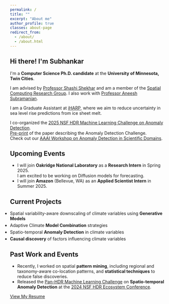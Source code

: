 ```yaml
---
permalink: /
title: ""
excerpt: "About me"
author_profile: true
classes: about-page
redirect_from: 
  - /about/
  - /about.html
---
```


<div class="intro-section">
  <h2 class="intro-heading custom-intro">Hi there! I'm Subhankar</h2>
</div>

<div class="advisors-work-section">
  <p>I'm a <strong>Computer Science Ph.D. candidate</strong> at the <strong>University of Minnesota, Twin Cities</strong>.</p>
  <p>I am advised by <a href="https://www-users.cse.umn.edu/~shekhar/" class="advisor-link">Professor Shashi Shekhar</a> and am a member of the <a href="http://www.spatial.cs.umn.edu/" class="group-link">Spatial Computing Research Group</a>. I also work with <a href="https://www.colorado.edu/atoc/aneesh-subramanian-hehimhis" class="advisor-link">Professor Aneesh Subramanian</a>.</p>
  <p>I am a Graduate Assistant at <a href="https://iharp.umbc.edu/people/" class="work-link">iHARP</a>, where we aim to reduce uncertainty in sea level rise predictions from ice sheet melt.</p>
  <p>I co-organized the <a href="https://hdr-ecosystem.github.io/hdr-ad-challenge-webpage/" class="event-link">2025 NSF HDR Machine Learning Challenge on Anomaly Detection</a>.<br>  
  <a href="https://arxiv.org/abs/2503.02112" class="work-link">Pre-print</a> of the paper describing the Anomaly Detection Challenge.<br>
  Check out our <a href="https://hdr-ecosystem.github.io/hdr-ad-challenge-webpage/aaai-workshop2024.html" class="event-link">AAAI Workshop on Anomaly Detection in Scientific Domains</a>.</p>
</div>

<div class="upcoming-section">
  <h2 class="section-title">Upcoming Events</h2>
  <ul class="event-list">
    <li>I will join <strong>Oakridge National Laboratory</strong> as a <strong>Research Intern</strong> in Spring 2025. <br> I am excited to be working on Diffusion models for forecasting.</li>
    <li>I will join <strong>Amazon</strong> (Bellevue, WA) as an <strong>Applied Scientist Intern</strong> in Summer 2025.</li>
  </ul>
</div>

<div class="project-section">
  <h2 class="section-title">Current Projects</h2>
  <ul class="project-list" style="margin: 0; padding: 0;">
    <li style="margin-bottom: 5px;"><i class="fas fa-chart-line"></i> Spatial variability-aware downscaling of climate variables using <strong>Generative Models</strong></li>
    <li style="margin-bottom: 5px;"><i class="fas fa-code-branch"></i> Adaptive Climate <strong>Model Combination</strong> strategies</li>
    <li style="margin-bottom: 5px;"><i class="fas fa-exclamation-triangle"></i> Spatio-temporal <strong>Anomaly Detection</strong> in climate variables</li>
    <li style="margin-bottom: 5px;"><i class="fas fa-search"></i> <strong>Causal discovery</strong> of factors influencing climate variables</li>
  </ul>
</div>

<!-- 
<div class="past-work">
  <h2 class="section-title">Past Work</h2>
  <p>In the recent past, I have worked on spatial <strong>pattern mining</strong> such as regional co-location patterns, taxonomy-aware co-location patterns, and <strong>statistical techniques</strong> to reduce false discoveries in the pattern detection process.</p>
</div>
<div class="previous-section">
  <h2 class="section-title">Previous Events</h2>
  <ul class="event-list">
    <li>We released our <a href="https://www.nsfhdr.org/mlchallenge" class="event-link">Pan-HDR Machine Learning Challenge</a> focused on <strong>Spatio-temporal Anomaly Detection</strong> at <a href="https://indico.cern.ch/event/1364455/" class="event-link">2024 NSF HDR Ecosystem Conference</a>.</li>
  </ul>
</div> -->

<div class="past-work">
  <h2 class="section-title">Past Work and Events</h2>
  <ul class="event-list">
    <li>Recently, I worked on spatial <strong>pattern mining</strong>, including regional and taxonomy-aware co-location patterns, and <strong>statistical techniques</strong> to reduce false discoveries.</li>
    <li>Released the <a href="https://hdr-ecosystem.github.io/hdr-ad-challenge-webpage/" class="event-link">Pan-HDR Machine Learning Challenge</a> on <strong>Spatio-temporal Anomaly Detection</strong> at the <a href="https://indico.cern.ch/event/1364455/" class="event-link">2024 NSF HDR Ecosystem Conference</a>.</li>
  </ul>
</div>

<div class="cta-section left-aligned">
  <a href="{{ site.author.resume }}" class="btn btn--info">View My Resume</a>
</div>
